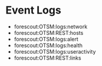 # Event Logs
- forescout:OTSM:logs:network
- forescout:OTSM:REST:hosts
- forescout:OTSM:logs:alert
- forescout:OTSM:logs:health
- forescout:OTSM:logs:useractivity
- forescout:OTSM:REST:links

